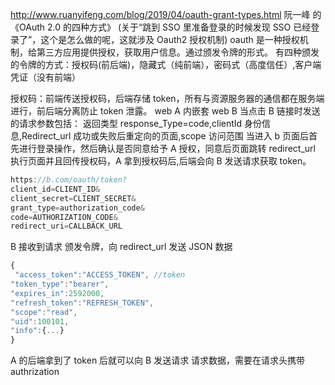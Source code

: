 http://www.ruanyifeng.com/blog/2019/04/oauth-grant-types.html 阮一峰 的《OAuth 2.0 的四种方式》
(关于“跳到 SSO 里准备登录的时候发现 SSO 已经登录了”，这个是怎么做的呢，这就涉及 Oauth2 授权机制)
oauth 是一种授权机制，给第三方应用提供授权，获取用户信息。通过颁发令牌的形式。
有四种颁发的令牌的方式：授权码(前后端)，隐藏式（纯前端），密码式（高度信任）,客户端凭证（没有前端）

授权码：前端传送授权码，后端存储 token，所有与资源服务器的通信都在服务端进行，前后端分离防止 token 泄露。
web A 内嵌套 web B 当点击 B 链接时发送的请求参数包括：
返回类型 response_Type=code,clientId 身份信息,Redirect_url 成功或失败后重定向的页面,scope 访问范围
当进入 b 页面后首先进行登录操作，然后确认是否同意给予 A 授权，同意后页面跳转 redirect_url 执行页面并且回传授权码，A 拿到授权码后,后端会向 B 发送请求获取 token。

```javascript {.line-numbers}
https://b.com/oauth/token?
client_id=CLIENT_ID&
client_secret=CLIENT_SECRET&
grant_type=authorization_code&
code=AUTHORIZATION_CODE&
redirect_uri=CALLBACK_URL

```

B 接收到请求 颁发令牌，向 redirect_url 发送 JSON 数据

```javascript {.line-numbers}
{
 "access_token":"ACCESS_TOKEN", //token
"token_type":"bearer",
"expires_in":2592000,
"refresh_token":"REFRESH_TOKEN",
"scope":"read",
"uid":100101,
"info":{...}
}
```

A 的后端拿到了 token 后就可以向 B 发送请求 请求数据，需要在请求头携带 authrization
